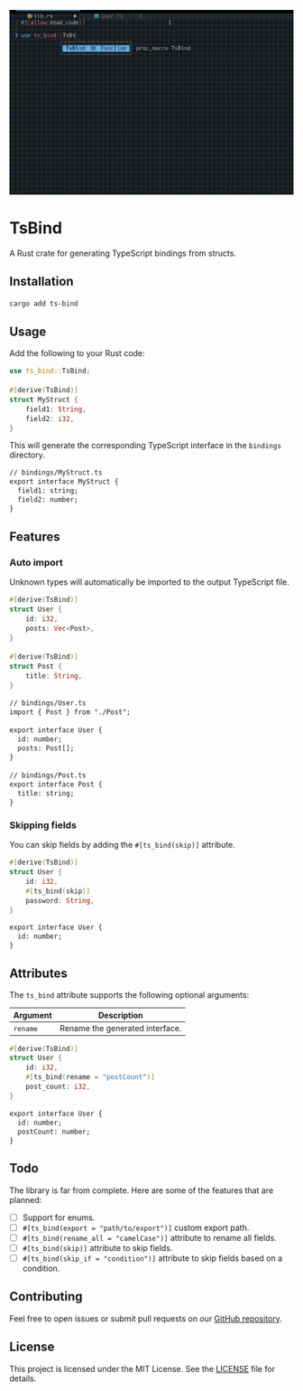![TsBind How it works](./assets/ts-bind.gif)

# TsBind

A Rust crate for generating TypeScript bindings from structs.

## Installation

```bash
cargo add ts-bind
```

## Usage

Add the following to your Rust code:

```rust
use ts_bind::TsBind;

#[derive(TsBind)]
struct MyStruct {
    field1: String,
    field2: i32,
}
```

This will generate the corresponding TypeScript interface in the `bindings` directory.

```tsx
// bindings/MyStruct.ts
export interface MyStruct {
  field1: string;
  field2: number;
}
```

## Features

### Auto import

Unknown types will automatically be imported to the output TypeScript file.

```rust
#[derive(TsBind)]
struct User {
    id: i32,
    posts: Vec<Post>,
}

#[derive(TsBind)]
struct Post {
    title: String,
}
```

```tsx
// bindings/User.ts
import { Post } from "./Post";

export interface User {
  id: number;
  posts: Post[];
}

// bindings/Post.ts
export interface Post {
  title: string;
}
```

### Skipping fields

You can skip fields by adding the `#[ts_bind(skip)]` attribute.

```rust
#[derive(TsBind)]
struct User {
    id: i32,
    #[ts_bind(skip)]
    password: String,
}
```

```tsx
export interface User {
  id: number;
}
```

## Attributes

The `ts_bind` attribute supports the following optional arguments:

| Argument | Description                     |
| -------- | ------------------------------- |
| `rename` | Rename the generated interface. |

```rust
#[derive(TsBind)]
struct User {
    id: i32,
    #[ts_bind(rename = "postCount")]
    post_count: i32,
}
```

```tsx
export interface User {
  id: number;
  postCount: number;
}
```

## Todo

The library is far from complete. Here are some of the features that are planned:

- [ ] Support for enums.
- [ ] `#[ts_bind(export = "path/to/export")]` custom export path.
- [ ] `#[ts_bind(rename_all = "camelCase")]` attribute to rename all fields.
- [ ] `#[ts_bind(skip)]` attribute to skip fields.
- [ ] `#[ts_bind(skip_if = "condition")]` attribute to skip fields based on a condition.

## Contributing

Feel free to open issues or submit pull requests on our [GitHub repository](https://github.com/dcodesdev/ts-bind).

## License

This project is licensed under the MIT License. See the [LICENSE](LICENSE) file for details.
